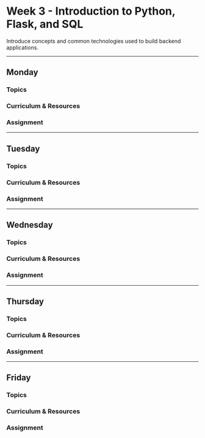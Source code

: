 # Week 3 - Introduction to Python, Flask, and SQL

Introduce concepts and common technologies used to build backend applications.

---

## Monday

### Topics

### Curriculum & Resources

### Assignment

---

## Tuesday

### Topics

### Curriculum & Resources

### Assignment

---

## Wednesday

### Topics

### Curriculum & Resources

### Assignment

---

## Thursday

### Topics

### Curriculum & Resources

### Assignment

---

## Friday

### Topics

### Curriculum & Resources

### Assignment
